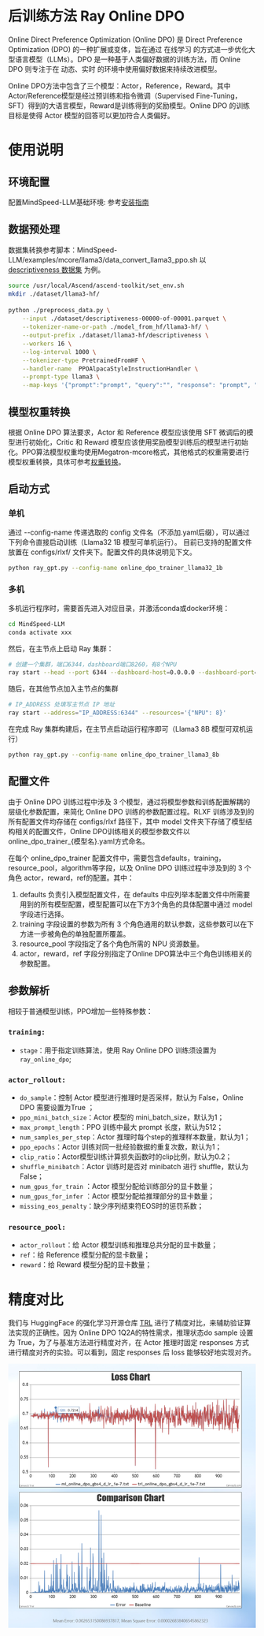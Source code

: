 # 后训练方法 Ray Online DPO

Online Direct Preference Optimization (Online DPO) 是 Direct Preference Optimization (DPO) 的一种扩展或变体，旨在通过 在线学习 的方式进一步优化大型语言模型（LLMs）。DPO 是一种基于人类偏好数据的训练方法，而 Online DPO 则专注于在 动态、实时 的环境中使用偏好数据来持续改进模型。

Online DPO方法中包含了三个模型：Actor，Reference，Reward。其中Actor/Reference模型是经过预训练和指令微调（Supervised Fine-Tuning，SFT）得到的大语言模型，Reward是训练得到的奖励模型。Online DPO 的训练目标是使得 Actor 模型的回答可以更加符合人类偏好。

# 使用说明

## 环境配置

配置MindSpeed-LLM基础环境: 参考[安装指南](./install_guide.md)

## 数据预处理

数据集转换参考脚本：MindSpeed-LLM/examples/mcore/llama3/data_convert_llama3_ppo.sh
以 [descriptiveness 数据集](https://huggingface.co/datasets/trl-internal-testing/descriptiveness-sentiment-trl-style/tree/main/data) 为例。

```bash
source /usr/local/Ascend/ascend-toolkit/set_env.sh
mkdir ./dataset/llama3-hf/

python ./preprocess_data.py \
    --input ./dataset/descriptiveness-00000-of-00001.parquet \
    --tokenizer-name-or-path ./model_from_hf/llama3-hf/ \
    --output-prefix ./dataset/llama3-hf/descriptiveness \
    --workers 16 \
    --log-interval 1000 \
    --tokenizer-type PretrainedFromHF \
    --handler-name  PPOAlpacaStyleInstructionHandler \
    --prompt-type llama3 \
    --map-keys '{"prompt":"prompt", "query":"", "response": "prompt", "system":""}'
```

## 模型权重转换

根据 Online DPO 算法要求，Actor 和 Reference 模型应该使用 SFT 微调后的模型进行初始化，Critic 和 Reward 模型应该使用奖励模型训练后的模型进行初始化。PPO算法模型权重均使用Megatron-mcore格式，其他格式的权重需要进行模型权重转换，具体可参考[权重转换](./checkpoint.md)。

## 启动方式

### 单机

通过 --config-name 传递选取的 config 文件名（不添加.yaml后缀），可以通过下列命令直接启动训练（Llama32 1B 模型可单机运行）。
目前已支持的配置文件放置在 configs/rlxf/ 文件夹下。配置文件的具体说明见下文。

```bash
python ray_gpt.py --config-name online_dpo_trainer_llama32_1b
```

### 多机

多机运行程序时，需要首先进入对应目录，并激活conda或docker环境：

```bash
cd MindSpeed-LLM
conda activate xxx
```

然后，在主节点上启动 Ray 集群：

```bash
# 创建一个集群，端口6344，dashboard端口8260，有8个NPU
ray start --head --port 6344 --dashboard-host=0.0.0.0 --dashboard-port=8260 --resources='{"NPU": 8}'
```

随后，在其他节点加入主节点的集群

```bash
# IP_ADDRESS 处填写主节点 IP 地址
ray start --address="IP_ADDRESS:6344" --resources='{"NPU": 8}'
```

在完成 Ray 集群构建后，在主节点启动运行程序即可（Llama3 8B 模型可双机运行）

```bash
python ray_gpt.py --config-name online_dpo_trainer_llama3_8b
```

## 配置文件

由于 Online DPO 训练过程中涉及 3 个模型，通过将模型参数和训练配置解耦的层级化参数配置，来简化 Online DPO  训练的参数配置过程。RLXF 训练涉及到的所有配置文件均存储在 configs/rlxf 路径下，其中 model 文件夹下存储了模型结构相关的配置文件，Online DPO训练相关的模型参数文件以online_dpo_trainer_{模型名}.yaml方式命名。

在每个 online_dpo_trainer 配置文件中，需要包含defaults，training，resource_pool，algorithm等字段，以及  Online DPO 训练过程中涉及到的 3 个角色 actor，reward，ref的配置。其中：

1. defaults 负责引入模型配置文件，在 defaults 中应列举本配置文件中所需要用到的所有模型配置，模型配置可以在下方3个角色的具体配置中通过 model 字段进行选择。
2. training 字段设置的参数为所有 3 个角色通用的默认参数，这些参数可以在下方进一步被角色的单独配置所覆盖。
3. resource_pool 字段指定了各个角色所需的 NPU 资源数量。
4. actor，reward，ref 字段分别指定了Online DPO算法中三个角色训练相关的参数配置。

## 参数解析

相较于普通模型训练，PPO增加一些特殊参数：

### `training:`

* `stage`：用于指定训练算法，使用 Ray Online DPO 训练须设置为`ray_online_dpo`;

### `actor_rollout:`

* `do_sample`：控制 Actor 模型进行推理时是否采样，默认为 False，Online DPO 需要设置为True ；
* `ppo_mini_batch_size`：Actor 模型的 mini_batch_size，默认为1；
* `max_prompt_length`：PPO 训练中最大 prompt 长度，默认为512；
* `num_samples_per_step`：Actor 推理时每个step的推理样本数量，默认为1；
* `ppo_epochs`：Actor 训练对同一批经验数据的重复次数，默认为1；
* `clip_ratio`：Actor模型训练计算损失函数时的clip比例，默认为0.2；
* `shuffle_minibatch`：Actor 训练时是否对 minibatch 进行 shuffle，默认为 False；
* `num_gpus_for_train` ：Actor 模型分配给训练部分的显卡数量；
* `num_gpus_for_infer` ：Actor 模型分配给推理部分的显卡数量；
* `missing_eos_penalty`：缺少序列结束符EOS时的惩罚系数；

### `resource_pool:`

* `actor_rollout`：给 Actor 模型训练和推理总共分配的显卡数量；
* `ref`：给 Reference 模型分配的显卡数量；
* `reward`：给 Reward 模型分配的显卡数量；

# 精度对比

我们与 HuggingFace 的强化学习开源仓库 [TRL](https://github.com/huggingface/trl/) 进行了精度对比，来辅助验证算法实现的正确性。因为 Online DPO 1Q2A的特性需求，推理状态do sample 设置为 True，为了与基准方法进行精度对齐，在 Actor 推理时固定 responses 方式进行精度对齐的实验。可以看到，固定 responses 后 loss 能够较好地实现对齐。

![online_dpo_loss_compare.png](../../sources/images/online_dpo/online_dpo_loss_compare.png)

